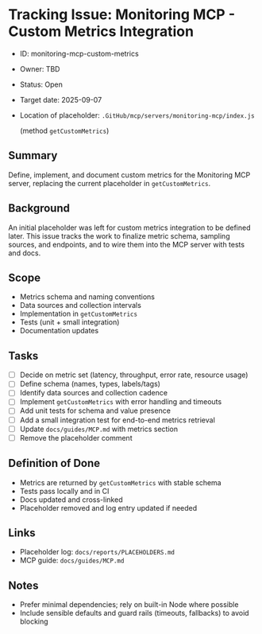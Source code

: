 # Tracking Issue: Monitoring MCP - Custom Metrics Integration

- ID: monitoring-mcp-custom-metrics
- Owner: TBD
- Status: Open
- Target date: 2025-09-07
- Location of placeholder: `.GitHub/mcp/servers/monitoring-mcp/index.js`

  (method `getCustomMetrics`)

## Summary

Define, implement, and document custom metrics for the Monitoring MCP server, replacing the
current placeholder in `getCustomMetrics`.

## Background

An initial placeholder was left for custom metrics integration to be defined later. This issue
tracks the work to finalize metric schema, sampling sources, and endpoints, and to wire them into
the MCP server with tests and docs.

## Scope

- Metrics schema and naming conventions
- Data sources and collection intervals
- Implementation in `getCustomMetrics`
- Tests (unit + small integration)
- Documentation updates

## Tasks

- [ ] Decide on metric set (latency, throughput, error rate, resource usage)
- [ ] Define schema (names, types, labels/tags)
- [ ] Identify data sources and collection cadence
- [ ] Implement `getCustomMetrics` with error handling and timeouts
- [ ] Add unit tests for schema and value presence
- [ ] Add a small integration test for end-to-end metrics retrieval
- [ ] Update `docs/guides/MCP.md` with metrics section
- [ ] Remove the placeholder comment

## Definition of Done

- Metrics are returned by `getCustomMetrics` with stable schema
- Tests pass locally and in CI
- Docs updated and cross-linked
- Placeholder removed and log entry updated if needed

## Links

- Placeholder log: `docs/reports/PLACEHOLDERS.md`
- MCP guide: `docs/guides/MCP.md`

## Notes

- Prefer minimal dependencies; rely on built-in Node where possible
- Include sensible defaults and guard rails (timeouts, fallbacks) to avoid blocking
